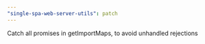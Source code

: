 ```yaml
---
"single-spa-web-server-utils": patch
---
```


Catch all promises in getImportMaps, to avoid unhandled rejections

